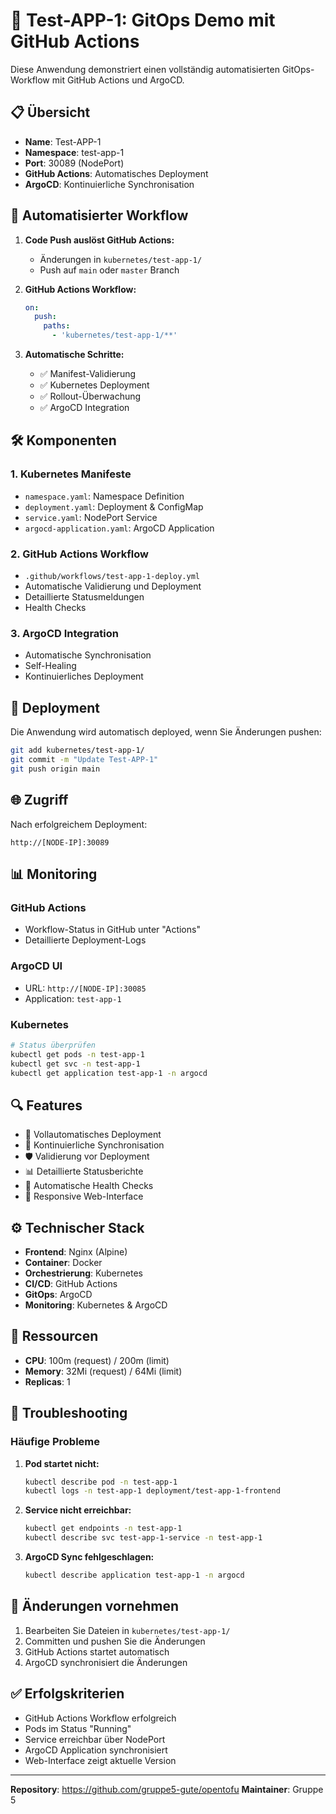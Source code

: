 # 🚀 Test-APP-1: GitOps Demo mit GitHub Actions

Diese Anwendung demonstriert einen vollständig automatisierten GitOps-Workflow mit GitHub Actions und ArgoCD.

## 📋 Übersicht

- **Name**: Test-APP-1
- **Namespace**: test-app-1
- **Port**: 30089 (NodePort)
- **GitHub Actions**: Automatisches Deployment
- **ArgoCD**: Kontinuierliche Synchronisation

## 🔄 Automatisierter Workflow

1. **Code Push auslöst GitHub Actions:**
   - Änderungen in `kubernetes/test-app-1/`
   - Push auf `main` oder `master` Branch

2. **GitHub Actions Workflow:**
   ```yaml
   on:
     push:
       paths:
         - 'kubernetes/test-app-1/**'
   ```

3. **Automatische Schritte:**
   - ✅ Manifest-Validierung
   - ✅ Kubernetes Deployment
   - ✅ Rollout-Überwachung
   - ✅ ArgoCD Integration

## 🛠️ Komponenten

### 1. Kubernetes Manifeste
- `namespace.yaml`: Namespace Definition
- `deployment.yaml`: Deployment & ConfigMap
- `service.yaml`: NodePort Service
- `argocd-application.yaml`: ArgoCD Application

### 2. GitHub Actions Workflow
- `.github/workflows/test-app-1-deploy.yml`
- Automatische Validierung und Deployment
- Detaillierte Statusmeldungen
- Health Checks

### 3. ArgoCD Integration
- Automatische Synchronisation
- Self-Healing
- Kontinuierliches Deployment

## 🚀 Deployment

Die Anwendung wird automatisch deployed, wenn Sie Änderungen pushen:

```bash
git add kubernetes/test-app-1/
git commit -m "Update Test-APP-1"
git push origin main
```

## 🌐 Zugriff

Nach erfolgreichem Deployment:
```
http://[NODE-IP]:30089
```

## 📊 Monitoring

### GitHub Actions
- Workflow-Status in GitHub unter "Actions"
- Detaillierte Deployment-Logs

### ArgoCD UI
- URL: `http://[NODE-IP]:30085`
- Application: `test-app-1`

### Kubernetes
```bash
# Status überprüfen
kubectl get pods -n test-app-1
kubectl get svc -n test-app-1
kubectl get application test-app-1 -n argocd
```

## 🔍 Features

- 🎯 Vollautomatisches Deployment
- 🔄 Kontinuierliche Synchronisation
- 🛡️ Validierung vor Deployment
- 📊 Detaillierte Statusberichte
- 🏥 Automatische Health Checks
- 🎨 Responsive Web-Interface

## ⚙️ Technischer Stack

- **Frontend**: Nginx (Alpine)
- **Container**: Docker
- **Orchestrierung**: Kubernetes
- **CI/CD**: GitHub Actions
- **GitOps**: ArgoCD
- **Monitoring**: Kubernetes & ArgoCD

## 🔧 Ressourcen

- **CPU**: 100m (request) / 200m (limit)
- **Memory**: 32Mi (request) / 64Mi (limit)
- **Replicas**: 1

## 🚨 Troubleshooting

### Häufige Probleme

1. **Pod startet nicht:**
   ```bash
   kubectl describe pod -n test-app-1
   kubectl logs -n test-app-1 deployment/test-app-1-frontend
   ```

2. **Service nicht erreichbar:**
   ```bash
   kubectl get endpoints -n test-app-1
   kubectl describe svc test-app-1-service -n test-app-1
   ```

3. **ArgoCD Sync fehlgeschlagen:**
   ```bash
   kubectl describe application test-app-1 -n argocd
   ```

## 📝 Änderungen vornehmen

1. Bearbeiten Sie Dateien in `kubernetes/test-app-1/`
2. Committen und pushen Sie die Änderungen
3. GitHub Actions startet automatisch
4. ArgoCD synchronisiert die Änderungen

## ✅ Erfolgskriterien

- GitHub Actions Workflow erfolgreich
- Pods im Status "Running"
- Service erreichbar über NodePort
- ArgoCD Application synchronisiert
- Web-Interface zeigt aktuelle Version

---

**Repository**: https://github.com/gruppe5-gute/opentofu
**Maintainer**: Gruppe 5
